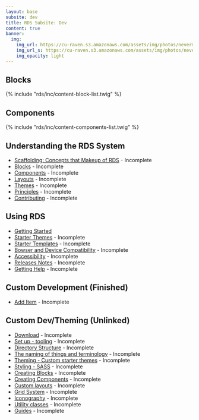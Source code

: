 ```yaml
---
layout: base
subsite: dev
title: RDS Subsite: Dev
content: true
banner:
  img:
    img_url: https://cu-raven.s3.amazonaws.com/assets/img/photos/nevermore.jpg
    img_url_s: https://cu-raven.s3.amazonaws.com/assets/img/photos/nevermore-s.jpg
    img_opacity: light
---
```


## Blocks

{% include "rds/inc/content-block-list.twig" %}

## Components

{% include "rds/inc/content-components-list.twig" %}

## Understanding the RDS System

- [Scaffolding: Concepts that Makeup of RDS](docs/the-system/) - Incomplete
- [Blocks](#) - Incomplete
- [Components](#) - Incomplete
- [Layouts](understanding-rds/layouts/) - Incomplete
- [Themes](docs/scaffolding/templates/) - Incomplete
- [Principles](#) - Incomplete
- [Contributing](#) - Incomplete

## Using RDS

- [Getting Started](using-rds/getting-started/)
- [Starter Themes](#) - Incomplete
- [Starter Templates](#) - Incomplete
- [Bowser and Device Compatibility](#) - Incomplete
- [Accessibility](#) - Incomplete
- [Releases Notes](#) - Incomplete
- [Getting Help](#) - Incomplete

## Custom Development (Finished)

- [Add Item](#) - Incomplete

## Custom Dev/Theming (Unlinked)

- [Download](#) - Incomplete
- [Set up - tooling](#) - Incomplete
- [Directory Structure](#) - Incomplete
- [The naming of things and terminology](#) - Incomplete
- [Theming - Custom starter themes](#) - Incomplete
- [Styling - SASS](#) - Incomplete
- [Creating Blocks](#) - Incomplete
- [Creating Components](#) - Incomplete
- [Custom layouts](/) - Incomplete
- [Grid System](#) - Incomplete
- [Iconography](#) - Incomplete
- [Utility classes](#) - Incomplete
- [Guides](#) - Incomplete

